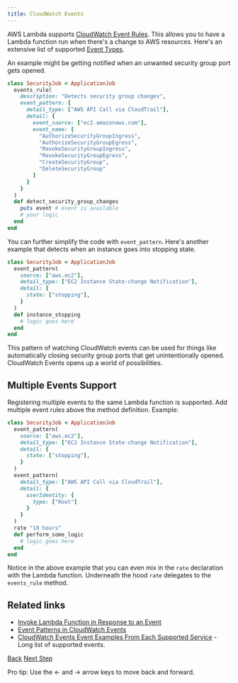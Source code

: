 ```yaml
---
title: CloudWatch Events
---
```


AWS Lambda supports [CloudWatch Event Rules](https://docs.aws.amazon.com/AmazonCloudWatch/latest/events/Create-CloudWatch-Events-Rule.html). This allows you to have a Lambda function run when there's a change to AWS resources.  Here's an extensive list of supported [Event Types](https://docs.aws.amazon.com/AmazonCloudWatch/latest/events/EventTypes.html).

An example might be getting notified when an unwanted security group port gets opened.

```ruby
class SecurityJob < ApplicationJob
  events_rule(
    description: "Detects security group changes",
    event_pattern: {
      detail_type: ["AWS API Call via CloudTrail"],
      detail: {
        event_source: ["ec2.amazonaws.com"],
        event_name: [
          "AuthorizeSecurityGroupIngress",
          "AuthorizeSecurityGroupEgress",
          "RevokeSecurityGroupIngress",
          "RevokeSecurityGroupEgress",
          "CreateSecurityGroup",
          "DeleteSecurityGroup"
        ]
      }
    }
  )
  def detect_security_group_changes
    puts event # event is available
    # your logic
  end
end
```

You can further simplify the code with `event_pattern`. Here's another example that detects when an instance goes into stopping state.

```ruby
class SecurityJob < ApplicationJob
  event_pattern(
    source: ["aws.ec2"],
    detail_type: ["EC2 Instance State-change Notification"],
    detail: {
      state: ["stopping"],
    }
  )
  def instance_stopping
    # logic goes here
  end
end
```

This pattern of watching CloudWatch events can be used for things like automatically closing security group ports that get unintentionally opened. CloudWatch Events opens up a world of possibilities.

## Multiple Events Support

Registering multiple events to the same Lambda function is supported. Add multiple event rules above the method definition. Example:

```ruby
class SecurityJob < ApplicationJob
  event_pattern(
    source: ["aws.ec2"],
    detail_type: ["EC2 Instance State-change Notification"],
    detail: {
      state: ["stopping"],
    }
  )
  event_pattern(
    detail_type: ["AWS API Call via CloudTrail"],
    detail: {
      userIdentity: {
        type: ["Root"]
      }
    }
  )
  rate "10 hours"
  def perform_some_logic
    # logic goes here
  end
end
```

Notice in the above example that you can even mix in the `rate` declaration with the Lambda function.  Underneath the hood `rate` delegates to the `events_rule` method.

## Related links

* [Invoke Lambda Function in Response to an Event](https://docs.aws.amazon.com/AWSCloudFormation/latest/UserGuide/aws-resource-events-rule.html#w2ab1c21c10d697c13b4)
* [Event Patterns in CloudWatch Events](https://docs.aws.amazon.com/AmazonCloudWatch/latest/events/CloudWatchEventsandEventPatterns.html)
* [CloudWatch Events Event Examples From Each Supported Service](https://docs.aws.amazon.com/AmazonCloudWatch/latest/events/EventTypes.html) - Long list of supported events.


<a id="prev" class="btn btn-basic" href="{% link _docs/polymorphic-node.md %}">Back</a>
<a id="next" class="btn btn-primary" href="{% link _docs/tutorials.md %}">Next Step</a>
<p class="keyboard-tip">Pro tip: Use the <- and -> arrow keys to move back and forward.</p>
